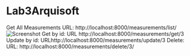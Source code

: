 # Lab3Arquisoft

Get All Measurements 
  URL: http://localhost:8000/measurements/list/
![Screenshot](https://github.com/Brenda-cbp/Lab3Arquisoft/blob/master/assets/getAll.png?raw=true)
Get by id: URL http://localhost:8000/measurements/get/3
Update by id: URLhttp://localhost:8000/measurements/update/3
Delete: URL: http://localhost:8000/measurements/delete/3/
  

